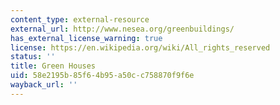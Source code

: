 ```yaml
---
content_type: external-resource
external_url: http://www.nesea.org/greenbuildings/
has_external_license_warning: true
license: https://en.wikipedia.org/wiki/All_rights_reserved
status: ''
title: Green Houses
uid: 58e2195b-85f6-4b95-a50c-c758870f9f6e
wayback_url: ''
---
```

